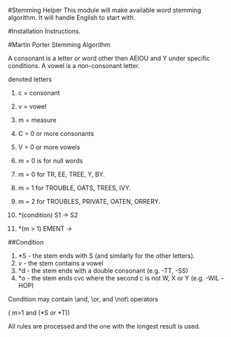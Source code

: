 #Stemming Helper
This module will make available word stemming algorithm.  It will handle English to start with.

#Installation Instructions.


#Martin Porter Stemming Algorithm

A consonant is a letter or word other then AEIOU and Y under specific conditions.
A vowel is a non-consonant letter.

denoted letters

1.  c = consonant
1.  v = vowel
1.  m = measure
1.  C = 0 or more consonants
1.  V = 0 or more vowels
1.  m = 0 is for null words

1.  m = 0 for TR, EE, TREE, Y, BY.
1.  m = 1 for TROUBLE, OATS, TREES, IVY.
1.  m = 2 for TROUBLES, PRIVATE, OATEN, ORRERY.

1.  *(condition) S1 -> S2
1.  *(m > 1) EMENT ->

##Condition

1.  *S   - the stem ends with S (and similarly for the other letters).
1.  *v*  - the stem contains a vowel
1.  *d   - the stem ends with a double consonant (e.g. -TT, -SS)
1.  *o   - the stem ends cvc where the second c is not W, X or Y (e.g. -WIL -HOP)

Condition may contain \and\, \or\, and \not\ operators

( m>1 and (*S or *T))

All rules are processed and the one with the longest result is used.

